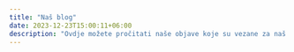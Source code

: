 ```yaml
---
title: "Naš blog"
date: 2023-12-23T15:00:11+06:00
description: "Ovdje možete pročitati naše objave koje su vezane za naš projekat. Nastojaćemo da ih pišemo što češće."
---
```

